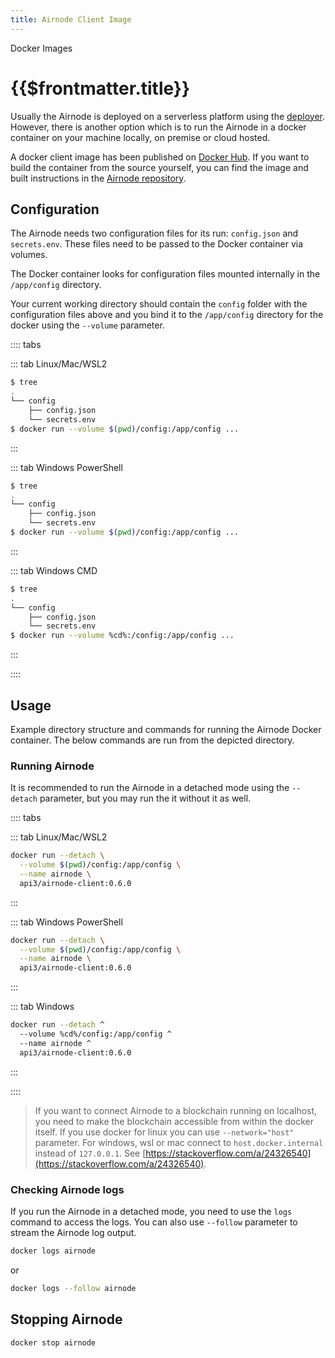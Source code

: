 ```yaml
---
title: Airnode Client Image
---
```


<TitleSpan>Docker Images</TitleSpan>

# {{$frontmatter.title}}

<VersionWarning/>

<TocHeader /> <TOC class="table-of-contents" :include-level="[2,3]" />

Usually the Airnode is deployed on a serverless platform using the [deployer](./deployer-image.md). However, there is another option which is to run the Airnode in a docker container on your machine locally, on premise or cloud hosted.

A docker client image has been published on [Docker Hub](https://hub.docker.com/r/api3/airnode-client). If you want to build the container from the source yourself, you can find the image and built instructions in the [Airnode repository](https://github.com/api3dao/airnode/tree/v0.5/packages/airnode-node/docker).

## Configuration

The Airnode needs two configuration files for its run: `config.json` and `secrets.env`. These files need to be passed to the Docker container via volumes.

The Docker container looks for configuration files mounted internally in the `/app/config` directory.

Your current working directory should contain the `config` folder with the configuration files above and you bind it to the `/app/config` directory for the docker using the `--volume` parameter.

:::: tabs

::: tab Linux/Mac/WSL2

```sh
$ tree
.
└── config
    ├── config.json
    └── secrets.env
$ docker run --volume $(pwd)/config:/app/config ...
```

:::

::: tab Windows PowerShell

```sh
$ tree
.
└── config
    ├── config.json
    └── secrets.env
$ docker run --volume $(pwd)/config:/app/config ...
```

:::

::: tab Windows CMD

```sh
$ tree
.
└── config
    ├── config.json
    └── secrets.env
$ docker run --volume %cd%:/config:/app/config ...
```

:::

::::

## Usage

Example directory structure and commands for running the Airnode Docker container. The below commands are run from the depicted directory.

### Running Airnode

It is recommended to run the Airnode in a detached mode using the `--detach` parameter, but you may run the it without it as well.

:::: tabs

::: tab Linux/Mac/WSL2

```sh
docker run --detach \
  --volume $(pwd)/config:/app/config \
  --name airnode \
  api3/airnode-client:0.6.0
```

:::

::: tab Windows PowerShell

```sh
docker run --detach \
  --volume $(pwd)/config:/app/config \
  --name airnode \
  api3/airnode-client:0.6.0
```

:::

::: tab Windows

```sh
docker run --detach ^
  --volume %cd%/config:/app/config ^
  --name airnode ^
  api3/airnode-client:0.6.0
```

:::

::::

> If you want to connect Airnode to a blockchain running on localhost, you need to make the blockchain accessible from within the docker itself. If you use docker for linux you can use `--network="host"` parameter. For windows, wsl or mac connect to `host.docker.internal` instead of `127.0.0.1`. See [https://stackoverflow.com/a/24326540](https://stackoverflow.com/a/24326540).

### Checking Airnode logs

If you run the Airnode in a detached mode, you need to use the `logs` command to access the logs. You can also use `--follow` parameter to stream the Airnode log output.

```bash
docker logs airnode
```

or

```bash
docker logs --follow airnode
```

## Stopping Airnode

```bash
docker stop airnode
```
